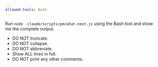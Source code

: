 ```yaml
---
allowed-tools: Bash
---
```


Run `node .claude/scripts/pm/what-next.js` using the Bash tool and show me the complete output.

- DO NOT truncate.
- DO NOT collapse.
- DO NOT abbreviate.
- Show ALL lines in full.
- DO NOT print any other comments.
